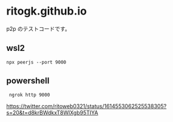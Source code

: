 # ritogk.github.io

p2p のテストコードです。

## wsl2

```
npx peerjs --port 9000
```

## powershell

```
 ngrok http 9000
```

https://twitter.com/ritoweb0321/status/1614553062525538305?s=20&t=d8krBWdkxT8WlXgb95TIYA
